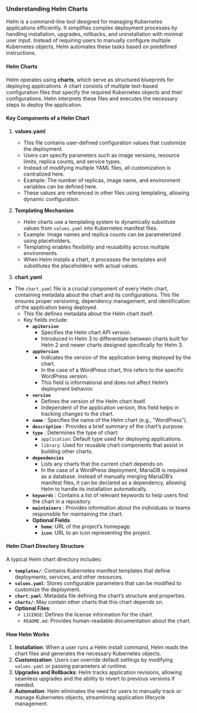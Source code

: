 ### Understanding Helm Charts  

Helm is a command-line tool designed for managing Kubernetes applications efficiently. It simplifies complex deployment processes by handling installation, upgrades, rollbacks, and uninstallation with minimal user input. Instead of requiring users to manually configure multiple Kubernetes objects, Helm automates these tasks based on predefined instructions.  



#### **Helm Charts**  
Helm operates using **charts**, which serve as structured blueprints for deploying applications. A chart consists of multiple text-based configuration files that specify the required Kubernetes objects and their configurations. Helm interprets these files and executes the necessary steps to deploy the application.  

#### **Key Components of a Helm Chart**  

1. **values.yaml**  
   - This file contains user-defined configuration values that customize the deployment.  
   - Users can specify parameters such as image versions, resource limits, replica counts, and service types.  
   - Instead of modifying multiple YAML files, all customization is centralized here.  
   - Example: The number of replicas, image name, and environment variables can be defined here.
   - These values are referenced in other files using templating, allowing dynamic configuration.

2. **Templating Mechanism**  
   - Helm charts use a templating system to dynamically substitute values from `values.yaml` into Kubernetes manifest files.  
   - Example: Image names and replica counts can be parameterized using placeholders.  
   - Templating enables flexibility and reusability across multiple environments. 
   - When Helm installs a chart, it processes the templates and substitutes the placeholders with actual values. 

3. **chart.yaml**  
- The `chart.yaml` file is a crucial component of every Helm chart, containing metadata about the chart and its configurations. This file ensures proper versioning, dependency management, and identification of the application being deployed.  
   - This file defines metadata about the Helm chart itself.  
   - Key fields include:  
        - **`apiVersion`**  
            - Specifies the Helm chart API version.  
            - Introduced in Helm 3 to differentiate between charts built for Helm 2 and newer charts designed specifically for Helm 3.  
        - **`appVersion`**  
            - Indicates the version of the application being deployed by the chart.  
            - In the case of a WordPress chart, this refers to the specific WordPress version.  
            - This field is informational and does not affect Helm’s deployment behavior.  
        - **`version`**  
            - Defines the version of the Helm chart itself.  
            - Independent of the application version, this field helps in tracking changes to the chart.  
        - **`name`**  : Specifies the name of the Helm chart (e.g., "WordPress").  
        - **`description`**  : Provides a brief summary of the chart’s purpose.  
        - **`type`** : Determines the type of chart:  
            - `application`: Default type used for deploying applications.  
            - `library`: Used for reusable chart components that assist in building other charts.  
        - **`dependencies`**  
            - Lists any charts that the current chart depends on.  
            - In the case of a WordPress deployment, MariaDB is required as a database. Instead of manually merging MariaDB’s manifest files, it can be declared as a dependency, allowing Helm to handle its installation automatically.  
        - **`keywords`**   :  Contains a list of relevant keywords to help users find the chart in a repository.  
        - **`maintainers`**   : Provides information about the individuals or teams responsible for maintaining the chart.  
        - **Optional Fields**  
            - **`home`**: URL of the project’s homepage.  
            - **`icon`**: URL to an icon representing the project.  

#### **Helm Chart Directory Structure**  

A typical Helm chart directory includes:  
- **`templates/`**: Contains Kubernetes manifest templates that define deployments, services, and other resources.  
- **`values.yaml`**: Stores configurable parameters that can be modified to customize the deployment.  
- **`chart.yaml`**: Metadata file defining the chart’s structure and properties.  
- **`charts/`**: May contain other charts that this chart depends on.  
- **Optional Files**:  
  - `LICENSE`: Defines the license information for the chart.  
  - `README.md`: Provides human-readable documentation about the chart.  

#### **How Helm Works**  
1. **Installation**: When a user runs a Helm install command, Helm reads the chart files and generates the necessary Kubernetes objects.  
2. **Customization**: Users can override default settings by modifying `values.yaml` or passing parameters at runtime.  
3. **Upgrades and Rollbacks**: Helm tracks application revisions, allowing seamless upgrades and the ability to revert to previous versions if needed.  
4. **Automation**: Helm eliminates the need for users to manually track or manage Kubernetes objects, streamlining application lifecycle management.  
